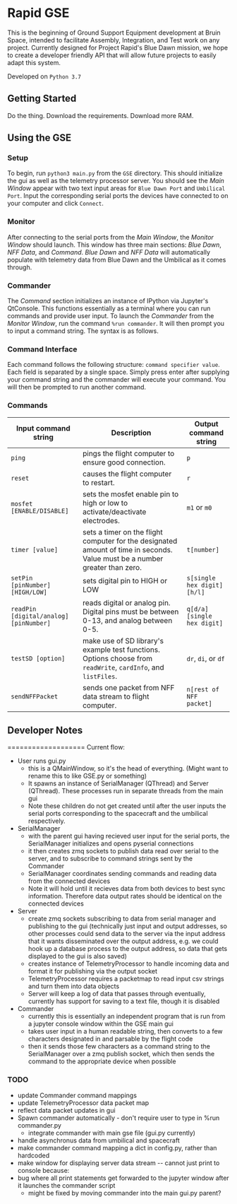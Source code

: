 Rapid GSE
==========
This is the beginning of Ground Support Equipment development at Bruin Space,
intended to facilitate Assembly, Integration, and Test work on any project.
Currently designed for Project Rapid's Blue Dawn mission, we hope to create a
developer friendly API that will allow future projects to easily adapt this system.

Developed on `Python 3.7`

## Getting Started
Do the thing. Download the requirements. Download more RAM.

## Using the GSE
### Setup
To begin, run `python3 main.py` from the `GSE` directory. This should initialize the gui as well as the telemetry processor server. You should see the *Main Window* appear with two text input areas for `Blue Dawn Port` and `Umbilical Port`. Input the corresponding serial ports the devices have connected to on your computer and click `Connect`.
### Monitor
After connecting to the serial ports from the *Main Window*, the *Monitor Window* should launch. This window has three main sections: _Blue Dawn_, _NFF Data_, and _Command_. _Blue Dawn_ and _NFF Data_ will automatically populate with telemetry data from Blue Dawn and the Umbilical as it comes through.
### Commander
The _Command_ section initializes an instance of IPython via Jupyter's QtConsole. This functions essentially as a terminal where you can run commands and provide user input.
To launch the *Commander* from the *Monitor Window*, run the command `%run commander`. It will then prompt you to input a command string. The syntax is as follows.
### Command Interface
Each command follows the following structure: `command specifier value`. Each field is separated by a single space. Simply press enter after supplying your command string and the commander will execute your command. You will then be prompted to run another command.
### Commands

| Input command string                   | Description                                                                                                                 | Output command string    |
|----------------------------------------|-----------------------------------------------------------------------------------------------------------------------------|--------------------------|
| `ping`                                 | pings the flight computer to ensure good connection.                                                                        | `p`                        |
| `reset`                                | causes the flight computer to restart.                                                                                      | `r`                        |
| `mosfet [ENABLE/DISABLE]`              | sets the mosfet enable pin to high or low to activate/deactivate electrodes.                                                | `m1` or `m0`                 |
| `timer [value]`                        | sets a timer on the flight computer for the designated amount of time in seconds. Value must be a number greater than zero. | `t[number]`                |
| `setPin [pinNumber] [HIGH/LOW]`        | sets digital pin to HIGH or LOW                                                                                             | `s[single hex digit][h/l]` |
| `readPin [digital/analog] [pinNumber]` | reads digital or analog pin. Digital pins must be between 0-13, and analog between 0-5.                                     | `q[d/a][single hex digit]` |
| `testSD [option]`                      | make use of SD library's example test functions. Options choose from `readWrite`, `cardInfo`, and `listFiles`.              | `dr`, `di`, or `df`            |
| `sendNFFPacket`                         | sends one packet from NFF data stream to flight computer.                                                                   | `n[rest of NFF packet]`    |



## Developer Notes
===================
Current flow:
- User runs gui.py
    - this is a QMainWindow, so it's the head of everything. (Might want to rename this to like GSE.py or something)
    - It spawns an instance of SerialManager (QThread) and Server (QThread). These processes run in separate threads from the main gui
    - Note these children do not get created until after the user inputs the serial ports corresponding to the spacecraft and the umbilical respectively. 
- SerialManager
    - with the parent gui having recieved user input for the serial ports, the SerialManager initializes and opens pyserial connections
    - it then creates zmq sockets to publish data read over serial to the server, and to subscribe to command strings sent by the Commander 
    - SerialManager coordinates sending commands and reading data from the connected devices
    - Note it will hold until it recieves data from both devices to best sync information. Therefore data output rates should be identical on the connected devices 
- Server 
    - create zmq sockets subscribing to data from serial manager and publishing to the gui (technically just input and output addresses, so other processes could send data to the server via the input address that it wants disseminated over the output address, e.g. we could hook up a database process to the output address, so data that gets displayed to the gui is also saved)
    - creates instance of TelemetryProcessor to handle incoming data and format it for publishing via the output socket
    - TelemetryProcessor requires a packetmap to read input csv strings and turn them into data objects
    - Server will keep a log of data that passes through eventually, currently has support for saving to a text file, though it is disabled
- Commander
    - currently this is essentially an independent program that is run from a jupyter console window within the GSE main gui
    - takes user input in a human readable string, then converts to a few characters designated in and parsable by the flight code 
    - then it sends those few characters as a command string to the SerialManager over a zmq publish socket, which then sends the command to the appropriate device when possible






### TODO 
- update Commander command mappings
- update TelemetryProcessor data packet map
- reflect data packet updates in gui
- Spawn commander automatically - don't require user to type in %run commander.py
    - integrate commander with main gse file (gui.py currently)
- handle asynchronus data from umbilical and spacecraft
- make commander command mapping a dict in config.py, rather than hardcoded
- make window for displaying server data stream -- cannot just print to console because:
- bug where all print statements get forwarded to the jupyter window after it launches the commander script
    - might be fixed by moving commander into the main gui.py parent?